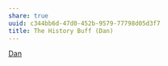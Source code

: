 ```yaml
---
share: true
uuid: c344bb6d-47d0-452b-9579-77798d05d3f7
title: The History Buff (Dan)
---
```

[Dan](/dentropydaemon-wiki/Projects/Quest(ion)%20Engine/Peronas/Dan.md)
